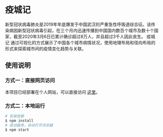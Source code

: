 # 疫城记
新型冠状病毒肺炎是2019年年底爆发于中国武汉的严重急性呼吸道综合征。该传染病因新型冠状病毒引起，在三个月内迅速传播到中国国内数百个城市及数十个国家，截至2020年3月6日已累计确诊超过8万人，并且超过3千人因此丧生。 疫城记 通过可视化的方式展示了中国各个城市病情状况，使用地理布局和径向布局的形式来探索城市间的疫情变化趋势与关联。

## 使用说明

### 方式一：直接网页访问
本项目已经部署在个人网站，可以直接访问 [这里](http://vis27.com/NCP/)。

### 方式二：本地运行

```bash
# 安装依赖
$ npm install
# 启动服务，自动打开浏览器
$ npm start
```